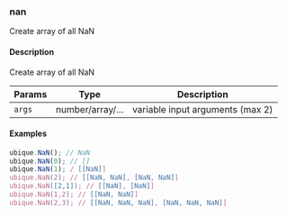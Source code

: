 ### nan
Create array of all NaN


#### Description

Create array of all NaN


|Params|Type|Description
|---------|----|-----------
|`args` | number/array/... |  variable input arguments (max 2)


#### Examples

```js
ubique.NaN(); // NaN
ubique.NaN(0); // []
ubique.NaN(1); / [[NaN]]
ubique.NaN(2); // [[NaN, NaN], [NaN, NaN]]
ubique.NaN([2,1]); // [[NaN], [NaN]]
ubique.NaN(1,2); // [[NaN, NaN]]
ubique.NaN(2,3); // [[NaN, NaN, NaN], [NaN, NaN, NaN]]
```

